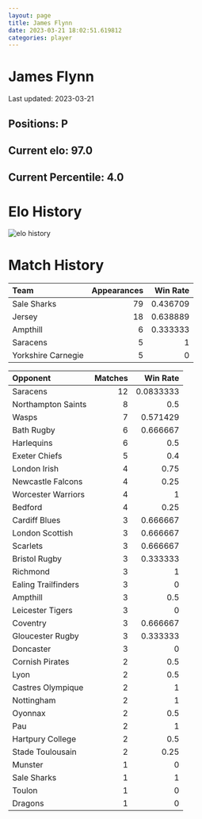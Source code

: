 ```yaml
---  
layout: page  
title: James Flynn  
date: 2023-03-21 18:02:51.619812  
categories: player  
---
```

# James Flynn


Last updated: 2023-03-21
## Positions: P

## Current elo: 97.0

## Current Percentile: 4.0

# Elo History


![elo history](history_JamesFlynn.png)
# Match History


| Team               |   Appearances |   Win Rate |
|:-------------------|--------------:|-----------:|
| Sale Sharks        |            79 |   0.436709 |
| Jersey             |            18 |   0.638889 |
| Ampthill           |             6 |   0.333333 |
| Saracens           |             5 |   1        |
| Yorkshire Carnegie |             5 |   0        |

| Opponent            |   Matches |   Win Rate |
|:--------------------|----------:|-----------:|
| Saracens            |        12 |  0.0833333 |
| Northampton Saints  |         8 |  0.5       |
| Wasps               |         7 |  0.571429  |
| Bath Rugby          |         6 |  0.666667  |
| Harlequins          |         6 |  0.5       |
| Exeter Chiefs       |         5 |  0.4       |
| London Irish        |         4 |  0.75      |
| Newcastle Falcons   |         4 |  0.25      |
| Worcester Warriors  |         4 |  1         |
| Bedford             |         4 |  0.25      |
| Cardiff Blues       |         3 |  0.666667  |
| London Scottish     |         3 |  0.666667  |
| Scarlets            |         3 |  0.666667  |
| Bristol Rugby       |         3 |  0.333333  |
| Richmond            |         3 |  1         |
| Ealing Trailfinders |         3 |  0         |
| Ampthill            |         3 |  0.5       |
| Leicester Tigers    |         3 |  0         |
| Coventry            |         3 |  0.666667  |
| Gloucester Rugby    |         3 |  0.333333  |
| Doncaster           |         3 |  0         |
| Cornish Pirates     |         2 |  0.5       |
| Lyon                |         2 |  0.5       |
| Castres Olympique   |         2 |  1         |
| Nottingham          |         2 |  1         |
| Oyonnax             |         2 |  0.5       |
| Pau                 |         2 |  1         |
| Hartpury College    |         2 |  0.5       |
| Stade Toulousain    |         2 |  0.25      |
| Munster             |         1 |  0         |
| Sale Sharks         |         1 |  1         |
| Toulon              |         1 |  0         |
| Dragons             |         1 |  0         |
